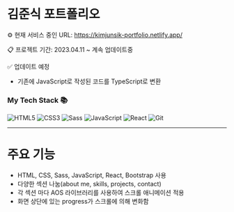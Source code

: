 # 김준식 포트폴리오

⚙ 현재 서비스 중인 URL: <https://kimjunsik-portfolio.netlify.app/>

📋 프로젝트 기간: 2023.04.11 ~ 계속 업데이트중

✅ 업데이트 예정

- 기존에 JavaScript로 작성된 코드를 TypeScript로 변환

<h3> My Tech Stack 📚</h3>

![HTML5](https://img.shields.io/badge/-HTML5-F05032?style=for-the-badge&logo=html5&logoColor=ffffff)
![CSS3](https://img.shields.io/badge/-CSS3-007ACC?style=for-the-badge&logo=css3)
![Sass](https://img.shields.io/badge/-Sass-CC6699?style=for-the-badge)
![JavaScript](https://img.shields.io/badge/-JavaScript-%23F7DF1C?style=for-the-badge&logo=javascript&logoColor=000000&labelColor=%23F7DF1C&color=%23FFCE5A)
![React](https://img.shields.io/badge/-React-222222?style=for-the-badge&logo=react)
![Git](https://img.shields.io/badge/-Git-F05032?style=for-the-badge&logo=git&logoColor=ffffff)

<hr/>

# 주요 기능

- HTML, CSS, Sass, JavaScript, React, Bootstrap 사용
- 다양한 섹션 나눔(about me, skills, projects, contact)
- 각 섹션 마다 AOS 라이브러리를 사용하여 스크롤 애니메이션 적용
- 화면 상단에 있는 progress가 스크롤에 의해 변화함
